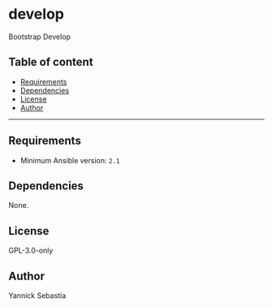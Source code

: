 # develop

Bootstrap Develop

## Table of content

- [Requirements](#requirements)
- [Dependencies](#dependencies)
- [License](#license)
- [Author](#author)

---

## Requirements

- Minimum Ansible version: `2.1`




## Dependencies

None.

## License

GPL-3.0-only

## Author

Yannick Sebastia
